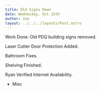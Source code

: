 ```yaml
---
title: Old Signs Down
date: Wednesday, Oct 15th
author: Joe
layout: ../../../layouts/Post.astro
---
```


Work Done:
Old PDQ building signs removed.

Laser Cutter Door Protection Added.

Bathroom Fixes.

Shelving Finished.

Ryan Verified Internet Availability.

+ Misc
